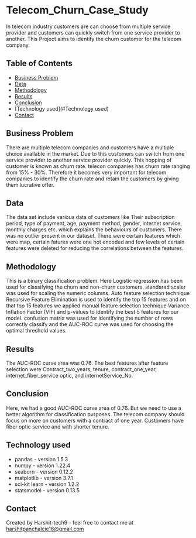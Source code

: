 # Telecom_Churn_Case_Study  

In telecom industry customers are can choose from multiple service provider and customers can quickly switch from one service provider to another. This Project aims to identify the churn customer for the telecom company.

## Table of Contents

- [Business Problem](#business-problem)
- [Data](#data)
- [Methodology](#methodology)
- [Results](#results)
- [Conclusion](#conclusion)
- [Technology used](#Technology used) 
- [Contact](#Contact)


## Business Problem

There are multiple telecom companies and customers have a multiple choice available in the market. Due to this customers can switch from one service provider to another service provider quickly. This hopping of customer is known as churn rate. telecon companies has churn rate ranging from 15% - 30%. Therefore it becomes very important for telecom companies to identify the churn rate and retain the customers by giving them lucrative offer.  

## Data

The data set include various data of customers like Their subscription period, type of payment, age, payment method, gender, internet service, monthly charges etc. which explains the behaviours of customers. There was no outlier present in our dataset. There were certain features which were map, certain fatures were one hot encoded and few levels of certain features were deleted for reducing the correlations between the features.

## Methodology

This is a binary classification problem. Here Logistic regression has been used for classifying the churn and non-churn customers. standarad scaler was used for scaling the numeric columns. Auto feature selection technique Recursive Feature Elimination is used to identify the top 15 features and on that top 15 features we applied manual feature selection technique Variance Inflation Factor (VIF) and p-values to identify the best 5 features for our model. confusion matrix was used for identifying the number of rows correctly classify and the AUC-ROC curve was used for choosing the optimal threshold values.

## Results

The AUC-ROC curve area was 0.76. The best features after feature selection were Contract_two_years, tenure, contract_one_year, internet_fiber_service optic, and internetService_No. 

## Conclusion

Here, we had a good AUC-ROC curve area of 0.76. But we need to use a better algorithm for classification purposes. The telecom company should focus on more on customers with a contract of one year. Customers have fiber optic service and with shorter tenure.  

## Technology used 

- pandas - version 1.5.3
- numpy - version 1.22.4
- seaborn - version 0.12.2
- matplotlib - version 3.7.1
- sci-kit learn - version 1.2.2
- statsmodel - version 0.13.5

## Contact

Created by Harshit-tech9 - feel free to contact me at harshitpanchalcie16@gmail.com





